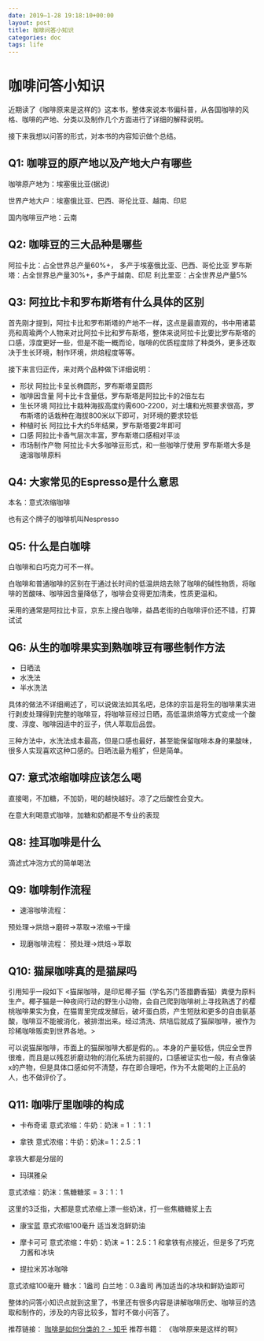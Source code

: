 ```yaml
---
date: 2019–1-28 19:18:10+00:00
layout: post
title: 咖啡问答小知识
categories: doc
tags: life
---
```



# 咖啡问答小知识
近期读了《咖啡原来是这样的》这本书，整体来说本书偏科普，从各国咖啡的风格、咖啡的产地、分类以及制作几个方面进行了详细的解释说明。

接下来我想以问答的形式，对本书的内容知识做个总结。


## Q1: 咖啡豆的原产地以及产地大户有哪些

咖啡原产地为：埃塞俄比亚(据说)

世界产地大户：埃塞俄比亚、巴西、哥伦比亚、越南、印尼

国内咖啡豆产地：云南
 

## Q2: 咖啡豆的三大品种是哪些

阿拉卡比：占全世界总产量60%+， 多产于埃塞俄比亚、巴西、哥伦比亚
罗布斯塔：占全世界总产量30%+，多产于越南、印尼
利比里亚：占全世界总产量5%

## Q3: 阿拉比卡和罗布斯塔有什么具体的区别

首先刚才提到，阿拉卡比和罗布斯塔的产地不一样，这点是最直观的，书中用诸葛亮和周瑜两个人物来对比阿拉卡比和罗布斯塔，整体来说阿拉卡比要比罗布斯塔的口感，淳度更好一些，但是不能一概而论，咖啡的优质程度除了种类外，更多还取决于生长环境，制作环境，烘焙程度等等。

接下来言归正传，来对两个品种做下详细说明：

- 形状
阿拉比卡呈长椭圆形，罗布斯塔呈圆形
- 咖啡因含量
阿卡比卡含量低，罗布斯塔是阿拉比卡的2倍左右
- 生长环境
阿拉比卡栽种海拔高度约需600-2200，对土壤和光照要求很高，罗布斯塔的话栽种在海拔800米以下即可，对环境的要求较低
- 种植时长
阿拉比卡大约5年结果，罗布斯塔要2年即可
- 口感
阿拉比卡香气层次丰富，罗布斯塔口感相对平淡
- 市场制作产物
阿拉比卡大多咖啡豆形式，和一些咖啡厅使用
罗布斯塔大多是速溶咖啡原料

## Q4: 大家常见的Espresso是什么意思
本名：意式浓缩咖啡

也有这个牌子的咖啡机叫Nespresso

## Q5: 什么是白咖啡
白咖啡和白巧克力可不一样。

白咖啡和普通咖啡的区别在于通过长时间的低温烘焙去除了咖啡的碱性物质，将咖啡的苦酸味、咖啡因含量降低了，咖啡会变得更加清柔，性质更温和。

采用的通常是阿拉比卡豆，京东上搜白咖啡，益昌老街的白咖啡评价还不错，打算试试

## Q6: 从生的咖啡果实到熟咖啡豆有哪些制作方法

- 日晒法
- 水洗法
- 半水洗法

具体的做法不详细阐述了，可以说做法如其名吧，总体的宗旨是将生的咖啡果实进行剥皮处理得到完整的咖啡豆，将咖啡豆经过日晒，高低温烘焙等方式变成一个酸度、淳度、咖啡因适中的豆子，供人萃取后品尝。

三种方法中，水洗法成本最高，但是口感也最好，甚至能保留咖啡本身的果酸味，很多人实现喜欢这种口感的。日晒法最为粗犷，但是简单。
## Q7: 意式浓缩咖啡应该怎么喝

直接喝，不加糖，不加奶，喝的越快越好。凉了之后酸性会变大。

在意大利喝意式咖啡，加糖和奶都是不专业的表现

## Q8: 挂耳咖啡是什么

滴滤式冲泡方式的简单喝法


## Q9: 咖啡制作流程

- 速溶咖啡流程：

预处理->烘焙->磨碎->萃取->浓缩->干燥

- 现磨咖啡流程：
预处理->烘焙->萃取 

## Q10: 猫屎咖啡真的是猫屎吗
引用知乎一段如下
<猫屎咖啡，是印尼椰子猫（学名苏门答腊麝香猫）粪便为原料生产。椰子猫是一种夜间行动的野生小动物，会自己爬到咖啡树上寻找熟透了的樱桃咖啡果实为食，在猫胃里完成发酵后，破坏蛋白质，产生短肽和更多的自由氨基酸，咖啡豆不能被消化，被排泄出来。经过清洗、烘培后就成了猫屎咖啡，被作为珍稀咖啡贩卖到世界各地。>

可以说猫屎咖啡，市面上的猫屎咖啡大都是假的。。本身的产量较低，供应全世界很难，而且是以残忍折磨动物的消化系统为前提的，口感被证实也一般，有点像装x的产物，但是具体口感如何不清楚，存在即合理吧，作为不太能喝的上正品的人，也不做评价了。

## Q11: 咖啡厅里咖啡的构成

- 卡布奇诺
意式浓缩：牛奶：奶沫 =  1 ：1：1

- 拿铁
意式浓缩：牛奶：奶沫= 1：2.5：1

拿铁大都是分层的
- 玛琪雅朵

意式浓缩：奶沫：焦糖糖浆 =  3：1：1

这里的3泛指，大都是意式浓缩上漂一些奶沫，打一些焦糖糖浆上去

- 康宝蓝
意式浓缩100毫升
适当发泡鲜奶油

- 摩卡可可
意式浓缩：牛奶：奶沫 = 1：2.5：1
和拿铁有点接近，但是多了巧克力酱和冰块

- 提拉米苏冰咖啡

意式浓缩100毫升
糖水：1盎司
白兰地：0.3盎司
再加适当的冰块和鲜奶油即可


整体的问答小知识点就到这里了，书里还有很多内容是讲解咖啡历史、咖啡豆的选取和制作的，涉及的内容比较多，暂时不做小问答了。

推荐链接：
[咖啡是如何分类的？ - 知乎](https://www.zhihu.com/question/22311781/answer/230190367)
推荐书籍：
《咖啡原来是这样的啊》

